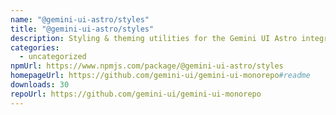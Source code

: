 ```yaml
---
name: "@gemini-ui-astro/styles"
title: "@gemini-ui-astro/styles"
description: Styling & theming utilities for the Gemini UI Astro integration.
categories:
  - uncategorized
npmUrl: https://www.npmjs.com/package/@gemini-ui-astro/styles
homepageUrl: https://github.com/gemini-ui/gemini-ui-monorepo#readme
downloads: 30
repoUrl: https://github.com/gemini-ui/gemini-ui-monorepo
---
```


